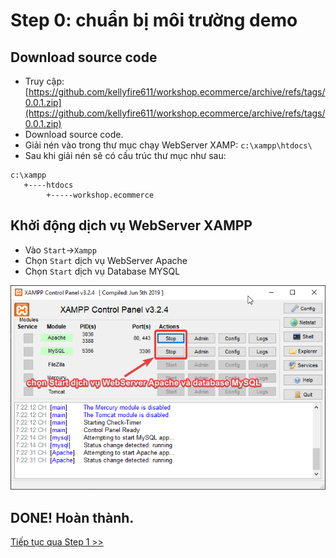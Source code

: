 # Step 0: chuẩn bị môi trường demo
## Download source code
- Truy cập: [https://github.com/kellyfire611/workshop.ecommerce/archive/refs/tags/0.0.1.zip](https://github.com/kellyfire611/workshop.ecommerce/archive/refs/tags/0.0.1.zip)
- Download source code.
- Giải nén vào trong thư mục chạy WebServer XAMP: `c:\xampp\htdocs\`
- Sau khi giải nén sẽ có cấu trúc thư mục như sau:
```
c:\xampp
   +----htdocs
        +-----workshop.ecommerce
```

## Khởi động dịch vụ WebServer XAMPP
- Vào `Start`->`Xampp`
- Chọn `Start` dịch vụ WebServer Apache
- Chọn `Start` dịch vụ Database MYSQL

![Khởi động dịch vụ XAMPP](assets/img/XAMPP_StartServer.png)


## DONE! Hoàn thành.
[Tiếp tục qua Step 1 >>](step-1.md)

